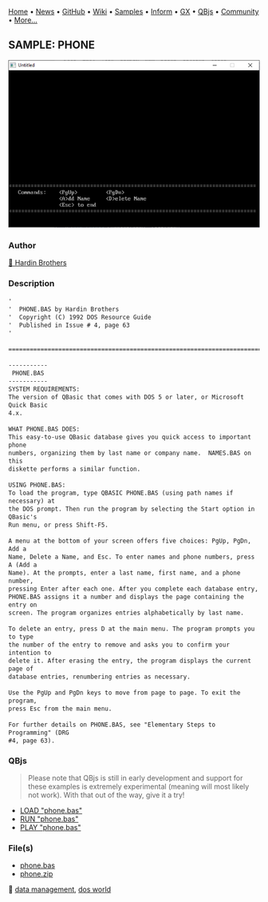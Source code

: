 [Home](https://qb64.com) • [News](../../news.md) • [GitHub](https://github.com/QB64Official/qb64) • [Wiki](https://github.com/QB64Official/qb64/wiki) • [Samples](../../samples.md) • [Inform](../../inform.md) • [GX](../../gx.md) • [QBjs](../../qbjs.md) • [Community](../../community.md) • [More...](../../more.md)

## SAMPLE: PHONE

![screenshot.png](img/screenshot.png)

### Author

[🐝 Hardin Brothers](../hardin-brothers.md) 

### Description

```text
'
'  PHONE.BAS by Hardin Brothers
'  Copyright (C) 1992 DOS Resource Guide
'  Published in Issue # 4, page 63
'

==============================================================================

-----------
 PHONE.BAS
-----------
SYSTEM REQUIREMENTS:
The version of QBasic that comes with DOS 5 or later, or Microsoft Quick Basic 
4.x.

WHAT PHONE.BAS DOES:
This easy-to-use QBasic database gives you quick access to important phone 
numbers, organizing them by last name or company name.  NAMES.BAS on this
diskette performs a similar function.

USING PHONE.BAS:
To load the program, type QBASIC PHONE.BAS (using path names if necessary) at 
the DOS prompt. Then run the program by selecting the Start option in QBasic's 
Run menu, or press Shift-F5.

A menu at the bottom of your screen offers five choices: PgUp, PgDn, Add a 
Name, Delete a Name, and Esc. To enter names and phone numbers, press A (Add a 
Name). At the prompts, enter a last name, first name, and a phone number, 
pressing Enter after each one. After you complete each database entry, 
PHONE.BAS assigns it a number and displays the page containing the entry on 
screen. The program organizes entries alphabetically by last name.

To delete an entry, press D at the main menu. The program prompts you to type 
the number of the entry to remove and asks you to confirm your intention to 
delete it. After erasing the entry, the program displays the current page of 
database entries, renumbering entries as necessary.

Use the PgUp and PgDn keys to move from page to page. To exit the program, 
press Esc from the main menu.

For further details on PHONE.BAS, see "Elementary Steps to Programming" (DRG 
#4, page 63).
```

### QBjs

> Please note that QBjs is still in early development and support for these examples is extremely experimental (meaning will most likely not work). With that out of the way, give it a try!

* [LOAD "phone.bas"](https://v6p9d9t4.ssl.hwcdn.net/html/5963335/index.html?src=https://qb64.com/samples/phone/src/phone.bas)
* [RUN "phone.bas"](https://v6p9d9t4.ssl.hwcdn.net/html/5963335/index.html?mode=auto&src=https://qb64.com/samples/phone/src/phone.bas)
* [PLAY "phone.bas"](https://v6p9d9t4.ssl.hwcdn.net/html/5963335/index.html?mode=play&src=https://qb64.com/samples/phone/src/phone.bas)

### File(s)

* [phone.bas](src/phone.bas)
* [phone.zip](src/phone.zip)

🔗 [data management](../data-management.md), [dos world](../dos-world.md)

